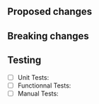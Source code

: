 ## Proposed changes

<!--
    Explains what are you changing in the code and provide links to relevant issues.
    This doesn't need to be over-technical, a good summary of the issues with good explanations of the decisions should be enough.
 -->

## Breaking changes

<!--
    Remove this section if the PR does not include any breaking change

    If your changes includes some breaking changes in the code, thoroughly explains:
        - What are the breaking changes programmatically speaking.
        - What is the impact on the end-user (e.g. user cannot do X anymore).
        - What motivates those changes.
-->

## Testing

- [ ] Unit Tests:
  <!-- Did you write unit tests for your feature? If not, explains why?  -->
- [ ] Functionnal Tests:
  <!-- Did you write functionnal tests for your feature? If not, explains why?  -->
- [ ] Manual Tests:
  <!-- How did you test your changeset?  -->

<!-- For Coveo Employees only. Fill and uncomment this section.

-----
CDX-XXX

-->
